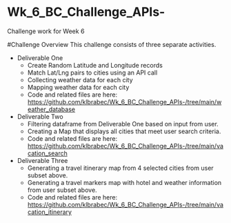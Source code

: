 # Wk_6_BC_Challenge_APIs-
Challenge work for Week 6

#Challenge Overview 
This challenge consists of three separate activities. 
- Deliverable One 
  - Create Random Latitude and Longitude records 
  - Match Lat/Lng pairs to cities using an API call 
  - Collecting weather data for each city 
  - Mapping weather data for each city 
  - Code and related files are here: https://github.com/klbrabec/Wk_6_BC_Challenge_APIs-/tree/main/weather_database
- Deliverable Two 
  - Filtering dataframe from Deliverable One based on input from user. 
  - Creating a Map that displays all cities that meet user search criteria. 
  - Code and related files are here: https://github.com/klbrabec/Wk_6_BC_Challenge_APIs-/tree/main/vacation_search
- Deliverable Three
  - Generating a travel itinerary map from 4 selected cities from user subset above. 
  - Generating a travel markers map with hotel and weather information from user subset above. 
  - Code and related files are here: https://github.com/klbrabec/Wk_6_BC_Challenge_APIs-/tree/main/vacation_itinerary
